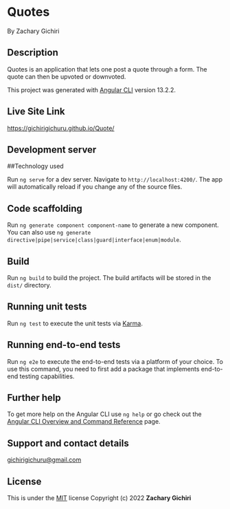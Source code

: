 # Quotes
By Zachary Gichiri
## Description
Quotes is an application that lets one post a quote through a form.
The quote can then be upvoted or downvoted.

This project was generated with [Angular CLI](https://github.com/angular/angular-cli) version 13.2.2.

## Live Site Link
https://gichirigichuru.github.io/Quote/

## Development server

##Technology used

Run `ng serve` for a dev server. Navigate to `http://localhost:4200/`. The app will automatically reload if you change any of the source files.

## Code scaffolding

Run `ng generate component component-name` to generate a new component. You can also use `ng generate directive|pipe|service|class|guard|interface|enum|module`.

## Build

Run `ng build` to build the project. The build artifacts will be stored in the `dist/` directory.

## Running unit tests

Run `ng test` to execute the unit tests via [Karma](https://karma-runner.github.io).

## Running end-to-end tests

Run `ng e2e` to execute the end-to-end tests via a platform of your choice. To use this command, you need to first add a package that implements end-to-end testing capabilities.

## Further help

To get more help on the Angular CLI use `ng help` or go check out the [Angular CLI Overview and Command Reference](https://angular.io/cli) page.

## Support and contact details
gichirigichuru@gmail.com

## License
This is under the [MIT](LICENSE) license
Copyright (c) 2022 **Zachary Gichiri**
